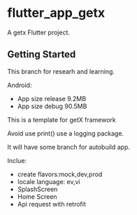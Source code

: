 # flutter_app_getx

A getx Flutter project.

## Getting Started
This branch for researh and learning.

Android:
- App size release 9.2MB
- App size debug 90.5MB

This is a template for getX framework

Avoid use print() use a logging package.

It will have some branch for autobuild app.

Inclue:
- create flavors:mock,dev,prod
- locale language: ev,vi
- SplashScreen
- Home Screen
- Api request with retrofit